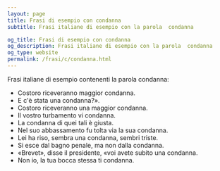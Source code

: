 ```yaml
---
layout: page
title: Frasi di esempio con condanna 
subtitle: Frasi italiane di esempio con la parola  condanna

og_title: Frasi di esempio con condanna 
og_description: Frasi italiane di esempio con la parola  condanna
og_type: website
permalink: /frasi/c/condanna.html
---
```


Frasi italiane di esempio contenenti la parola condanna:


- Costoro riceveranno maggior condanna.
- E c'è stata una condanna?».
- Costoro riceveranno una maggior condanna.
- Il vostro turbamento vi condanna.
- La condanna di quei tali è giusta.
- Nel suo abbassamento fu tolta via la sua condanna.
- Lei ha riso, sembra una condanna, sembri triste.
- Si esce dal bagno penale, ma non dalla condanna.
- «Brevet», disse il presidente, «voi avete subito una condanna.
- Non io, la tua bocca stessa ti condanna.

